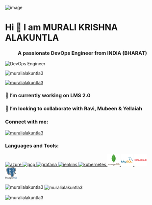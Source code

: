 ![image](https://github.com/muralialakuntla3/muralialakuntla3/assets/118282852/69534d4b-3fd0-4d4d-8e6c-56be0f8dc479)


# Hi 👋 I am MURALI KRISHNA ALAKUNTLA

<h3 align="center">A passionate DevOps Engineer from INDIA (BHARAT)</h3>

<img aligh="right" alt="DevOps Engineer" width="400" src="https://media.geeksforgeeks.org/wp-content/uploads/20220906182153/DevOpsEngineerSalary.gif">

<p align="left"> <img src="https://komarev.com/ghpvc/?username=muralialakuntla3&label=Profile%20views&color=0e75b6&style=flat" alt="muralialakuntla3" /> </p>

<p align="left"> <a href="https://github.com/ryo-ma/github-profile-trophy"><img src="https://github-profile-trophy.vercel.app/?username=muralialakuntla3" alt="muralialakuntla3" /></a> </p>

### 🔭 I’m currently working on  **LMS 2.0**

### 👯 I’m looking to collaborate with  **Ravi, Mubeen & Yellaiah**

<h3 align="left">Connect with me:</h3>
<p align="left">
<a href="https://linkedin.com/in/murali-krishna-alakuntla-765169136" target="blank"><img align="center" src="https://raw.githubusercontent.com/rahuldkjain/github-profile-readme-generator/master/src/images/icons/Social/linked-in-alt.svg" alt="muralialakuntla3" height="30" width="40" /></a>
</p>

<h3 align="left">Languages and Tools:</h3>
<p align="left"> <a href="https://azure.microsoft.com/en-in/" target="_blank" rel="noreferrer"> <img src="https://www.vectorlogo.zone/logos/microsoft_azure/microsoft_azure-icon.svg" alt="azure" width="40" height="40"/> </a> <a href="https://cloud.google.com" target="_blank" rel="noreferrer"> <img src="https://www.vectorlogo.zone/logos/google_cloud/google_cloud-icon.svg" alt="gcp" width="40" height="40"/> </a> <a href="https://grafana.com" target="_blank" rel="noreferrer"> <img src="https://www.vectorlogo.zone/logos/grafana/grafana-icon.svg" alt="grafana" width="40" height="40"/> </a> <a href="https://www.jenkins.io" target="_blank" rel="noreferrer"> <img src="https://www.vectorlogo.zone/logos/jenkins/jenkins-icon.svg" alt="jenkins" width="40" height="40"/> </a> <a href="https://kubernetes.io" target="_blank" rel="noreferrer"> <img src="https://www.vectorlogo.zone/logos/kubernetes/kubernetes-icon.svg" alt="kubernetes" width="40" height="40"/> </a> <a href="https://www.mongodb.com/" target="_blank" rel="noreferrer"> <img src="https://raw.githubusercontent.com/devicons/devicon/master/icons/mongodb/mongodb-original-wordmark.svg" alt="mongodb" width="40" height="40"/> </a> <a href="https://www.mysql.com/" target="_blank" rel="noreferrer"> <img src="https://raw.githubusercontent.com/devicons/devicon/master/icons/mysql/mysql-original-wordmark.svg" alt="mysql" width="40" height="40"/> </a> <a href="https://www.oracle.com/" target="_blank" rel="noreferrer"> <img src="https://raw.githubusercontent.com/devicons/devicon/master/icons/oracle/oracle-original.svg" alt="oracle" width="40" height="40"/> </a> <a href="https://www.postgresql.org" target="_blank" rel="noreferrer"> <img src="https://raw.githubusercontent.com/devicons/devicon/master/icons/postgresql/postgresql-original-wordmark.svg" alt="postgresql" width="40" height="40"/> </a> </p>

<p><img align="left" src="https://github-readme-stats.vercel.app/api/top-langs?username=muralialakuntla3&show_icons=true&locale=en&layout=compact" alt="muralialakuntla3" /></p>

<p>&nbsp;<img align="center" src="https://github-readme-stats.vercel.app/api?username=muralialakuntla3&show_icons=true&locale=en" alt="muralialakuntla3" /></p>

<p><img align="center" src="https://github-readme-streak-stats.herokuapp.com/?user=muralialakuntla3&" alt="muralialakuntla3" /></p>

